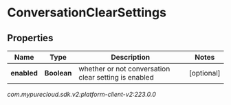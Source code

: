 # ConversationClearSettings


## Properties

| Name | Type | Description | Notes |
| ------------ | ------------- | ------------- | ------------- |
| **enabled** | **Boolean** | whether or not conversation clear setting is enabled |  [optional] |




_com.mypurecloud.sdk.v2:platform-client-v2:223.0.0_
